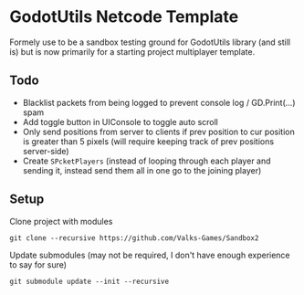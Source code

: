 # GodotUtils Netcode Template
Formely use to be a sandbox testing ground for GodotUtils library (and still is) but is now primarily for a starting project multiplayer template.

## Todo
- Blacklist packets from being logged to prevent console log / GD.Print(...) spam
- Add toggle button in UIConsole to toggle auto scroll
- Only send positions from server to clients if prev position to cur position is greater than 5 pixels (will require keeping track of prev positions server-side)
- Create `SPcketPlayers` (instead of looping through each player and sending it, instead send them all in one go to the joining player)

## Setup
Clone project with modules
```
git clone --recursive https://github.com/Valks-Games/Sandbox2
```

Update submodules (may not be required, I don't have enough experience to say for sure)
```
git submodule update --init --recursive
```
